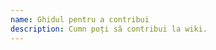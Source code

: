 ```yaml
---
name: Ghidul pentru a contribui
description: Cumn poți să contribui la wiki.
---
```


<!--@include: ./../CONTRIBUTING.md -->

